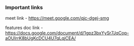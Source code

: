 ### Important links

meet link - https://meet.google.com/qjc-dgej-smg


features doc link - https://docs.google.com/document/d/1gpz3bxYySr7JqCop-aOUIrrK8bUgKcDCU4U7qLqjCEA/


